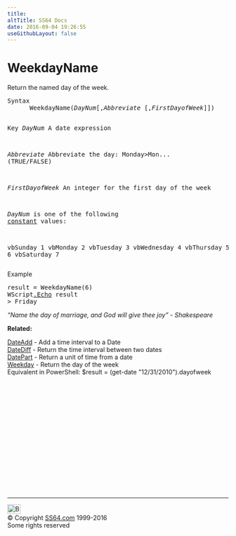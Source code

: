 ```yaml
---
title:
altTitle: SS64 Docs
date: 2016-09-04 19:26:55
useGithubLayout: false
---
```

<!-- #BeginLibraryItem "/Library/head_vb.lbi" --><!-- #EndLibraryItem --><h1>WeekdayName</h1> 
<p>Return the named  day of the week.</p>
<pre>Syntax 
      WeekdayName(<i>DayNum</i>[,<i>Abbreviate </i>[,<i>FirstDayofWeek</i>]])

Key
   <i>DayNum</i>           A date expression

   <i>Abbreviate</i>       Abbreviate the day: Monday&gt;Mon... (TRUE/FALSE)

   <i>FirstDayofWeek</i>   An integer for the first day of the week

<i>DayNum</i> is one of the following <a href="syntax-constants.html">constant</a> values:

vbSunday    1
vbMonday    2
vbTuesday   3
vbWednesday 4
vbThursday  5
vbFriday    6
vbSaturday  7</pre>
<p>Example</p>
<pre>result = WeekdayName(6)
WScript<a href="echo.html">.Echo</a> result
&gt; Friday</pre>
<p class="quote"><i>“Name the day of marriage, and God will give thee joy” - Shakespeare</i></p>
<p><b>Related:</b></p>
<p><a href="dateadd.html">DateAdd</a> - Add a time interval to a Date<a href="datediff.html"><br>
DateDiff</a> - Return the time interval between two dates <a href="datepart.html"><br>
DatePart</a> - Return a unit of time from a date<br>
<a href="weekday.html">Weekday</a> - Return the day of the week<br>
Equivalent in PowerShell: <span class="code">$result = (get-date "12/31/2010").dayofweek</span></p><!-- #BeginLibraryItem "/Library/foot_vb.lbi" --><p>
<!-- VB300 -->
<ins class="adsbygoogle" style="display:inline-block;width:300px;height:250px" data-ad-client="ca-pub-6140977852749469" data-ad-slot="1683739502"></ins>
<script>
(adsbygoogle = window.adsbygoogle || []).push({});
</script></p>
<hr>
<div id="bl" class="footer"><a href="weekdayname.html#"><img src="../images/top.png" width="30" height="22" alt="Back to the Top"></a></div>
<div id="br" class="footer, tagline">© Copyright <a href="../index.html">SS64.com</a> 1999-2016<br>
Some rights reserved</div><!-- #EndLibraryItem -->

